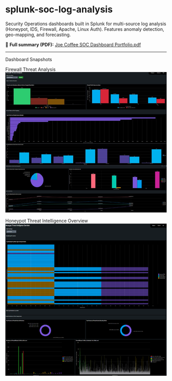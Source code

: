 # splunk-soc-log-analysis
Security Operations dashboards built in Splunk for multi-source log analysis (Honeypot, IDS, Firewall, Apache, Linux Auth). Features anomaly detection, geo-mapping, and forecasting.

📄 **Full summary (PDF):** [Joe Coffee SOC Dashboard Portfolio.pdf](pdf/Joe%20Coffee%20SOC%20Dashboard%20Portfolio.pdf)


---

 Dashboard Snapshots

 Firewall Threat Analysis
![Firewall Dashboard](dashboards/firewall.png)



 Honeypot Threat Intelligence Overview
![Honeypot Dashboard](dashboards/honeypot.png)

